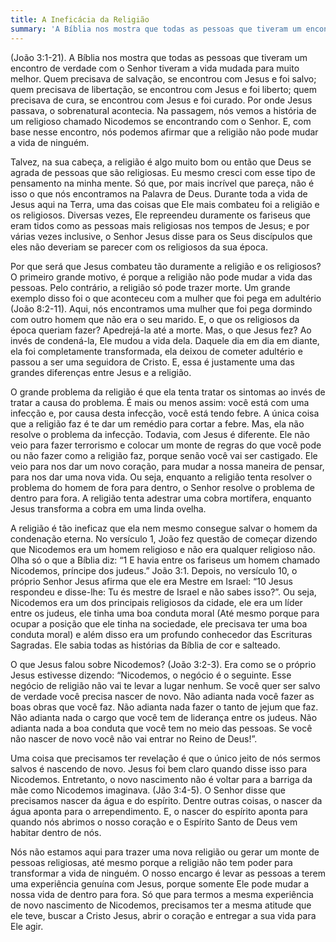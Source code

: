 ```yaml
---
title: A Ineficácia da Religião
summary: 'A Bíblia nos mostra que todas as pessoas que tiveram um encontro de verdade com o Se...'
---
```


(João 3:1-21). A Bíblia nos mostra que todas as pessoas que tiveram um encontro de verdade com o Senhor tiveram a vida mudada para muito melhor. Quem precisava de salvação, se encontrou com Jesus e foi salvo; quem precisava de libertação, se encontrou com Jesus e foi liberto; quem precisava de cura, se encontrou com Jesus e foi curado. Por onde Jesus passava, o sobrenatural acontecia. Na passagem, nós vemos a história de um religioso chamado Nicodemos se encontrando com o Senhor. E, com base nesse encontro, nós podemos afirmar que a religião não pode mudar a vida de ninguém.

Talvez, na sua cabeça, a religião é algo muito bom ou então que Deus se agrada de pessoas que são religiosas. Eu mesmo cresci com esse tipo de pensamento na minha mente. Só que, por mais incrível que pareça, não é isso o que nós encontramos na Palavra de Deus. Durante toda a vida de Jesus aqui na Terra, uma das coisas que Ele mais combateu foi a religião e os religiosos. Diversas vezes, Ele repreendeu duramente os fariseus que eram tidos como as pessoas mais religiosas nos tempos de Jesus; e por várias vezes inclusive, o Senhor Jesus disse para os Seus discípulos que eles não deveriam se parecer com os religiosos da sua época.

Por que será que Jesus combateu tão duramente a religião e os religiosos? O primeiro grande motivo, é porque a religião não pode mudar a vida das pessoas. Pelo contrário, a religião só pode trazer morte. Um grande exemplo disso foi o que aconteceu com a mulher que foi pega em adultério (João 8:2-11). Aqui, nós encontramos uma mulher que foi pega dormindo com outro homem que não era o seu marido. E, o que os religiosos da época queriam fazer? Apedrejá-la até a morte. Mas, o que Jesus fez? Ao invés de condená-la, Ele mudou a vida dela. Daquele dia em dia em diante, ela foi completamente transformada, ela deixou de cometer adultério e passou a ser uma seguidora de Cristo. E, essa é justamente uma das grandes diferenças entre Jesus e a religião.

O grande problema da religião é que ela tenta tratar os sintomas ao invés de tratar a causa do problema. É mais ou menos assim: você está com uma infecção e, por causa desta infecção, você está tendo febre. A única coisa que a religião faz é te dar um remédio para cortar a febre. Mas, ela não resolve o problema da infecção. Todavia, com Jesus é diferente. Ele não veio para fazer terrorismo e colocar um monte de regras do que você pode ou não fazer como a religião faz, porque senão você vai ser castigado. Ele veio para nos dar um novo coração, para mudar a nossa maneira de pensar, para nos dar uma nova vida. Ou seja, enquanto a religião tenta resolver o problema do homem de fora para dentro, o Senhor resolve o problema de dentro para fora. A religião tenta adestrar uma cobra mortífera, enquanto Jesus transforma a cobra em uma linda ovelha.

A religião é tão ineficaz que ela nem mesmo consegue salvar o homem da condenação eterna. No versículo 1, João fez questão de começar dizendo que Nicodemos era um homem religioso e não era qualquer religioso não. Olha só o que a Bíblia diz: “1 E havia entre os fariseus um homem chamado Nicodemos, príncipe dos judeus.” João 3:1. Depois, no versículo 10, o próprio Senhor Jesus afirma que ele era Mestre em Israel: “10 Jesus respondeu e disse-lhe: Tu és mestre de Israel e não sabes isso?”. Ou seja, Nicodemos era um dos principais religiosos da cidade, ele era um líder entre os judeus, ele tinha uma boa conduta moral (Até mesmo porque para ocupar a posição que ele tinha na sociedade, ele precisava ter uma boa conduta moral) e além disso era um profundo conhecedor das Escrituras Sagradas. Ele sabia todas as histórias da Bíblia de cor e salteado.

O que Jesus falou sobre Nicodemos? (João 3:2-3). Era como se o próprio Jesus estivesse dizendo: “Nicodemos, o negócio é o seguinte. Esse negócio de religião não vai te levar a lugar nenhum. Se você quer ser salvo de verdade você precisa nascer de novo. Não adianta nada você fazer as boas obras que você faz. Não adianta nada fazer o tanto de jejum que faz. Não adianta nada o cargo que você tem de liderança entre os judeus. Não adianta nada a boa conduta que você tem no meio das pessoas. Se você não nascer de novo você não vai entrar no Reino de Deus!”.

Uma coisa que precisamos ter revelação é que o único jeito de nós sermos salvos é nascendo de novo. Jesus foi bem claro quando disse isso para Nicodemos. Entretanto, o novo nascimento não é voltar para a barriga da mãe como Nicodemos imaginava. (Jão 3:4-5). O Senhor disse que precisamos nascer da água e do espírito. Dentre outras coisas, o nascer da água aponta para o arrependimento. E, o nascer do espírito aponta para quando nós abrimos o nosso coração e o Espírito Santo de Deus vem habitar dentro de nós.

Nós não estamos aqui para trazer uma nova religião ou gerar um monte de pessoas religiosas, até mesmo porque a religião não tem poder para transformar a vida de ninguém. O nosso encargo é levar as pessoas a terem uma experiência genuína com Jesus, porque somente Ele pode mudar a nossa vida de dentro para fora. Só que para termos a mesma experiência de novo nascimento de Nicodemos, precisamos ter a mesma atitude que ele teve, buscar a Cristo Jesus, abrir o coração e entregar a sua vida para Ele agir.
